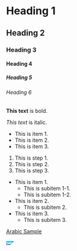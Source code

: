 # Heading 1
## Heading 2
### Heading 3
#### Heading 4
##### Heading 5
###### Heading 6

**This text** is bold.

*This text* is italic.

* This is item 1.
* This is item 2.
* This is item 3.

1. This is step 1.
2. This is step 2.
3. This is step 3.

* This is item 1.
  * This is subitem 1-1.
  * This is subitem 1-2.
* This is item 2.
  * This is subitem 2.
* This is item 3.
  * This is subitem 3.

[Arabic Sample](../test/arabic.md)

![logo](../images/sap.jpg)
